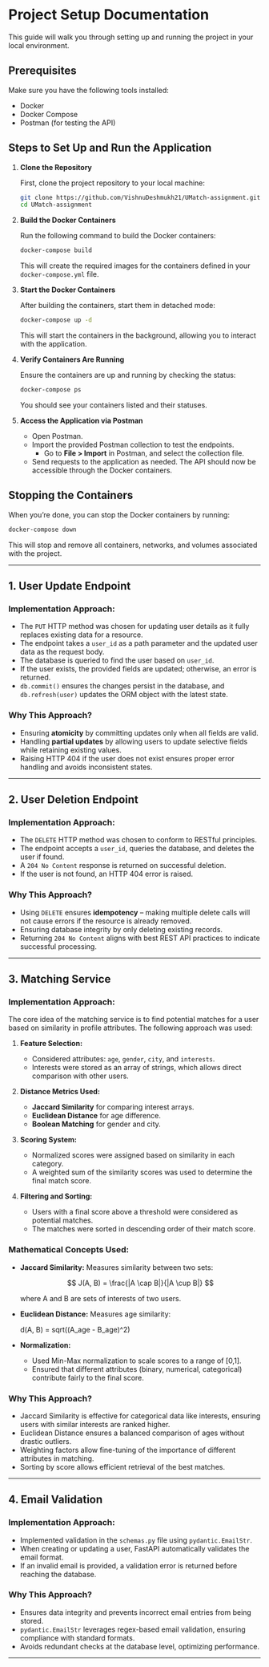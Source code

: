
# Project Setup Documentation

This guide will walk you through setting up and running the project in your local environment.

## Prerequisites

Make sure you have the following tools installed:

- Docker
- Docker Compose
- Postman (for testing the API)

## Steps to Set Up and Run the Application

1. **Clone the Repository**

   First, clone the project repository to your local machine:

   ```bash
   git clone https://github.com/VishnuDeshmukh21/UMatch-assignment.git
   cd UMatch-assignment
   ```

2. **Build the Docker Containers**

   Run the following command to build the Docker containers:

   ```bash
   docker-compose build
   ```

   This will create the required images for the containers defined in your `docker-compose.yml` file.

3. **Start the Docker Containers**

   After building the containers, start them in detached mode:

   ```bash
   docker-compose up -d
   ```

   This will start the containers in the background, allowing you to interact with the application.

4. **Verify Containers Are Running**

   Ensure the containers are up and running by checking the status:

   ```bash
   docker-compose ps
   ```

   You should see your containers listed and their statuses.

5. **Access the Application via Postman**

   - Open Postman.
   - Import the provided Postman collection to test the endpoints.
     - Go to **File > Import** in Postman, and select the collection file.
   - Send requests to the application as needed. The API should now be accessible through the Docker containers.

## Stopping the Containers

When you’re done, you can stop the Docker containers by running:

```bash
docker-compose down
```

This will stop and remove all containers, networks, and volumes associated with the project.

---

## 1. User Update Endpoint

### **Implementation Approach:**

- The `PUT` HTTP method was chosen for updating user details as it fully replaces existing data for a resource.
- The endpoint takes a `user_id` as a path parameter and the updated user data as the request body.
- The database is queried to find the user based on `user_id`.
- If the user exists, the provided fields are updated; otherwise, an error is returned.
- `db.commit()` ensures the changes persist in the database, and `db.refresh(user)` updates the ORM object with the latest state.

### **Why This Approach?**

- Ensuring **atomicity** by committing updates only when all fields are valid.
- Handling **partial updates** by allowing users to update selective fields while retaining existing values.
- Raising HTTP 404 if the user does not exist ensures proper error handling and avoids inconsistent states.

---

## 2. User Deletion Endpoint

### **Implementation Approach:**

- The `DELETE` HTTP method was chosen to conform to RESTful principles.
- The endpoint accepts a `user_id`, queries the database, and deletes the user if found.
- A `204 No Content` response is returned on successful deletion.
- If the user is not found, an HTTP 404 error is raised.

### **Why This Approach?**

- Using `DELETE` ensures **idempotency** – making multiple delete calls will not cause errors if the resource is already removed.
- Ensuring database integrity by only deleting existing records.
- Returning `204 No Content` aligns with best REST API practices to indicate successful processing.

---

## 3. Matching Service

### **Implementation Approach:**

The core idea of the matching service is to find potential matches for a user based on similarity in profile attributes. The following approach was used:

1. **Feature Selection:**

   - Considered attributes: `age`, `gender`, `city`, and `interests`.
   - Interests were stored as an array of strings, which allows direct comparison with other users.

2. **Distance Metrics Used:**

   - **Jaccard Similarity** for comparing interest arrays.
   - **Euclidean Distance** for age difference.
   - **Boolean Matching** for gender and city.

3. **Scoring System:**

   - Normalized scores were assigned based on similarity in each category.
   - A weighted sum of the similarity scores was used to determine the final match score.

4. **Filtering and Sorting:**

   - Users with a final score above a threshold were considered as potential matches.
   - The matches were sorted in descending order of their match score.

### **Mathematical Concepts Used:**

- **Jaccard Similarity:** Measures similarity between two sets:

  $$
  J(A, B) = \frac{|A \cap B|}{|A \cup B|}
  $$

  where A and B are sets of interests of two users.

- **Euclidean Distance:** Measures age similarity:

   d(A, B) = sqrt((A_age - B_age)^2)

- **Normalization:**

  - Used Min-Max normalization to scale scores to a range of [0,1].
  - Ensured that different attributes (binary, numerical, categorical) contribute fairly to the final score.

### **Why This Approach?**

- Jaccard Similarity is effective for categorical data like interests, ensuring users with similar interests are ranked higher.
- Euclidean Distance ensures a balanced comparison of ages without drastic outliers.
- Weighting factors allow fine-tuning of the importance of different attributes in matching.
- Sorting by score allows efficient retrieval of the best matches.

---

## 4. Email Validation

### **Implementation Approach:**

- Implemented validation in the `schemas.py` file using `pydantic.EmailStr`.
- When creating or updating a user, FastAPI automatically validates the email format.
- If an invalid email is provided, a validation error is returned before reaching the database.

### **Why This Approach?**

- Ensures data integrity and prevents incorrect email entries from being stored.
- `pydantic.EmailStr` leverages regex-based email validation, ensuring compliance with standard formats.
- Avoids redundant checks at the database level, optimizing performance.

---

